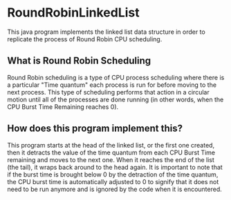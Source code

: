 # RoundRobinLinkedList
This java program implements the linked list data structure in order to replicate the process of Round Robin CPU scheduling. 

## What is Round Robin Scheduling
Round Robin scheduling is a type of CPU process scheduling where there is a particular "Time quantum" each process is run for before moving to the next process. This type of scheduling performs that action in a circular motion until all of the processes are done running (in other words, when the CPU Burst Time Remaining reaches 0). 

## How does this program implement this?
This program starts at the head of the linked list, or the first one created, then it detracts the value of the time quantum from each CPU Burst Time remaining and moves to the next one. When it reaches the end of the list (the tail), it wraps back around to the head again. It is important to note that if the burst time is brought below 0 by the detraction of the time quantum, the CPU burst time is automatically adjusted to 0 to signify that it does not need to be run anymore and is ignored by the code when it is encountered.
